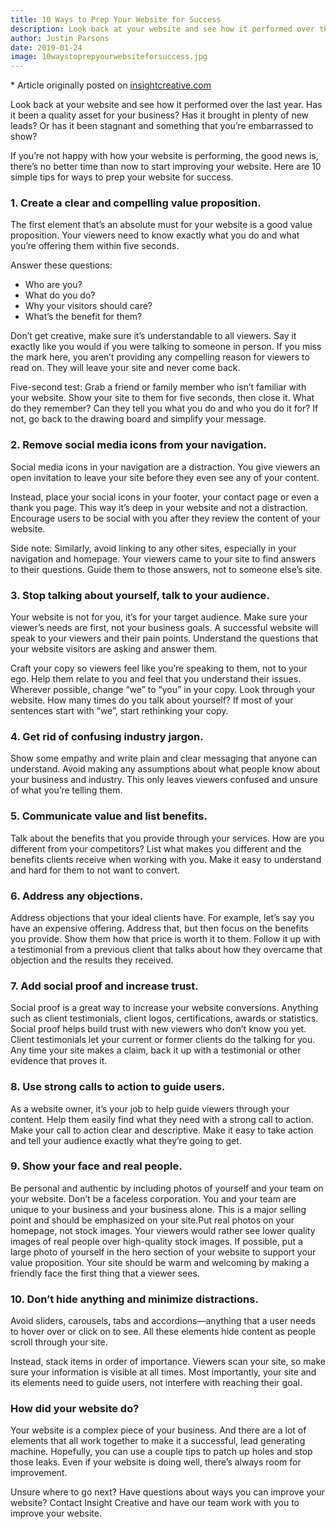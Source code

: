 ```yaml
---
title: 10 Ways to Prep Your Website for Success
description: Look back at your website and see how it performed over the last year. Has it been a quality asset for your business? Has it brought in plenty of new leads? Or has it been stagnant and something that you’re embarrassed to show?
author: Justin Parsons
date: 2019-01-24
image: 10waystoprepyourwebsiteforsuccess.jpg
---
```


\* Article originally posted on <a href="https://insightcreative.com/blog/10-ways-to-prep-your-website-for-success/" target="_blank" rel="noreferrer">insightcreative.com</a>

Look back at your website and see how it performed over the last year. Has it been a quality asset for your business? Has it brought in plenty of new leads? Or has it been stagnant and something that you’re embarrassed to show?

If you’re not happy with how your website is performing, the good news is, there’s no better time than now to start improving your website. Here are 10 simple tips for ways to prep your website for success.

### 1. Create a clear and compelling value proposition.

The first element that’s an absolute must for your website is a good value proposition. Your viewers need to know exactly what you do and what you’re offering them within five seconds.

Answer these questions:

- Who are you?
- What do you do?
- Why your visitors should care?
- What’s the benefit for them?

Don’t get creative, make sure it’s understandable to all viewers. Say it exactly like you would if you were talking to someone in person. If you miss the mark here, you aren’t providing any compelling reason for viewers to read on. They will leave your site and never come back.

Five-second test: Grab a friend or family member who isn’t familiar with your website. Show your site to them for five seconds, then close it. What do they remember? Can they tell you what you do and who you do it for? If not, go back to the drawing board and simplify your message.

### 2. Remove social media icons from your navigation.

Social media icons in your navigation are a distraction. You give viewers an open invitation to leave your site before they even see any of your content.

Instead, place your social icons in your footer, your contact page or even a thank you page. This way it’s deep in your website and not a distraction. Encourage users to be social with you after they review the content of your website.

Side note: Similarly, avoid linking to any other sites, especially in your navigation and homepage. Your viewers came to your site to find answers to their questions. Guide them to those answers, not to someone else’s site.

### 3. Stop talking about yourself, talk to your audience.

Your website is not for you, it’s for your target audience. Make sure your viewer’s needs are first, not your business goals. A successful website will speak to your viewers and their pain points. Understand the questions that your website visitors are asking and answer them.

Craft your copy so viewers feel like you’re speaking to them, not to your ego. Help them relate to you and feel that you understand their issues. Wherever possible, change “we” to “you” in your copy. Look through your website. How many times do you talk about yourself? If most of your sentences start with “we”, start rethinking your copy.

### 4. Get rid of confusing industry jargon.

Show some empathy and write plain and clear messaging that anyone can understand. Avoid making any assumptions about what people know about your business and industry. This only leaves viewers confused and unsure of what you’re telling them.

### 5. Communicate value and list benefits.

Talk about the benefits that you provide through your services. How are you different from your competitors? List what makes you different and the benefits clients receive when working with you. Make it easy to understand and hard for them to not want to convert.

### 6. Address any objections.

Address objections that your ideal clients have. For example, let’s say you have an expensive offering. Address that, but then focus on the benefits you provide. Show them how that price is worth it to them. Follow it up with a testimonial from a previous client that talks about how they overcame that objection and the results they received.

### 7. Add social proof and increase trust.

Social proof is a great way to increase your website conversions. Anything such as client testimonials, client logos, certifications, awards or statistics. Social proof helps build trust with new viewers who don’t know you yet. Client testimonials let your current or former clients do the talking for you. Any time your site makes a claim, back it up with a testimonial or other evidence that proves it.

### 8. Use strong calls to action to guide users.

As a website owner, it’s your job to help guide viewers through your content. Help them easily find what they need with a strong call to action. Make your call to action clear and descriptive. Make it easy to take action and tell your audience exactly what they’re going to get.

### 9. Show your face and real people.

Be personal and authentic by including photos of yourself and your team on your website. Don’t be a faceless corporation. You and your team are unique to your business and your business alone. This is a major selling point and should be emphasized on your site.Put real photos on your homepage, not stock images. Your viewers would rather see lower quality images of real people over high-quality stock images. If possible, put a large photo of yourself in the hero section of your website to support your value proposition. Your site should be warm and welcoming by making a friendly face the first thing that a viewer sees.

### 10. Don’t hide anything and minimize distractions.

Avoid sliders, carousels, tabs and accordions—anything that a user needs to hover over or click on to see. All these elements hide content as people scroll through your site.

Instead, stack items in order of importance. Viewers scan your site, so make sure your information is visible at all times. Most importantly, your site and its elements need to guide users, not interfere with reaching their goal.

### How did your website do?

Your website is a complex piece of your business. And there are a lot of elements that all work together to make it a successful, lead generating machine. Hopefully, you can use a couple tips to patch up holes and stop those leaks. Even if your website is doing well, there’s always room for improvement.

Unsure where to go next? Have questions about ways you can improve your website? Contact Insight Creative and have our team work with you to improve your website.
